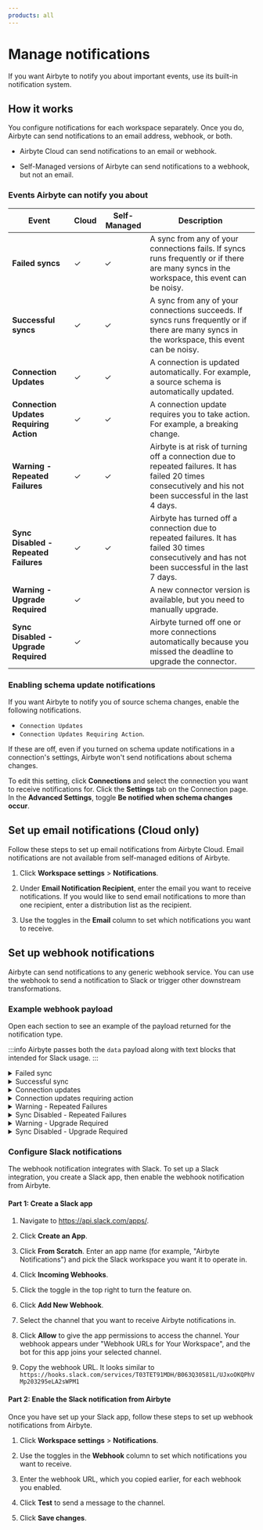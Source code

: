 ```yaml
---
products: all
---
```


# Manage notifications

If you want Airbyte to notify you about important events, use its built-in notification system.

## How it works

You configure notifications for each workspace separately. Once you do, Airbyte can send notifications to an email address, webhook, or both.

- Airbyte Cloud can send notifications to an email or webhook.

- Self-Managed versions of Airbyte can send notifications to a webhook, but not an email.

### Events Airbyte can notify you about

| Event                                   | Cloud    | Self-Managed | Description                                                                                                                                            |
| --------------------------------------- | -------- | ------------ | ------------------------------------------------------------------------------------------------------------------------------------------------------ |
| **Failed syncs**                        | &#10003; | &#10003;     | A sync from any of your connections fails. If syncs runs frequently or if there are many syncs in the workspace, this event can be noisy.              |
| **Successful syncs**                    | &#10003; | &#10003;     | A sync from any of your connections succeeds. If syncs runs frequently or if there are many syncs in the workspace, this event can be noisy.           |
| **Connection Updates**                  | &#10003; | &#10003;     | A connection is updated automatically. For example, a source schema is automatically updated.                                                          |
| **Connection Updates Requiring Action** | &#10003; | &#10003;     | A connection update requires you to take action. For example, a breaking change.                                                                       |
| **Warning - Repeated Failures**         | &#10003; | &#10003;     | Airbyte is at risk of turning off a connection due to repeated failures. It has failed 20 times consecutively and his not been successful in the last 4 days. |
| **Sync Disabled - Repeated Failures**   | &#10003; | &#10003;     | Airbyte has turned off a connection due to repeated failures. It has failed 30 times consecutively and has not been successful in the last 7 days.     |
| **Warning - Upgrade Required**          | &#10003; |              | A new connector version is available, but you need to manually upgrade.                                                                                |
| **Sync Disabled - Upgrade Required**    | &#10003; |              | Airbyte turned off one or more connections automatically because you missed the deadline to upgrade the connector.                                     |

### Enabling schema update notifications

If you want Airbyte to notify you of source schema changes, enable the following notifications.

- `Connection Updates`
- `Connection Updates Requiring Action`.

If these are off, even if you turned on schema update notifications in a connection's settings, Airbyte won't send notifications about schema changes.

To edit this setting, click **Connections** and select the connection you want to receive notifications for. Click the **Settings** tab on the Connection page. In the **Advanced Settings**, toggle **Be notified when schema changes occur**.

## Set up email notifications (Cloud only)

Follow these steps to set up email notifications from Airbyte Cloud. Email notifications are not available from self-managed editions of Airbyte.

1. Click **Workspace settings** > **Notifications**.

2. Under **Email Notification Recipient**, enter the email you want to receive notifications. If you would like to send email notifications to more than one recipient, enter a distribution list as the recipient.

3. Use the toggles in the **Email** column to set which notifications you want to receive.

## Set up webhook notifications

Airbyte can send notifications to any generic webhook service. You can use the webhook to send a notification to Slack or trigger other downstream transformations.

### Example webhook payload

Open each section to see an example of the payload returned for the notification type.

:::info
Airbyte passes both the `data` payload along with text blocks that intended for Slack usage.
:::

<details>
  <summary>Failed sync</summary>

```json
{
    "data": {
        "workspace": {
            "id":"b510e39b-e9e2-4833-9a3a-963e51d35fb4",
            "name":"Workspace1",
            "url":"https://link/to/ws"
        },
        "connection":{
            "id":"64d901a1-2520-4d91-93c8-9df438668ff0",
            "name":"Connection",
            "url":"https://link/to/connection"
        },
        "source":{
            "id":"c0655b08-1511-4e72-b7da-24c5d54de532",
            "name":"Source",
            "url":"https://link/to/source"
        },
        "destination":{
            "id":"5621c38f-8048-4abb-85ca-b34ff8d9a298",
            "name":"Destination",
            "url":"https://link/to/destination"
        },
        "jobId":9988,
        "startedAt":"2024-01-01T00:00:00Z",
        "finishedAt":"2024-01-01T01:00:00Z",
        "bytesEmitted":1000,
        "bytesCommitted":90,
        "recordsEmitted":89,
        "recordsCommitted":45,
        "errorMessage":"Something failed",
        "errorType": "config_error",
        "errorOrigin": "source",
        "bytesEmittedFormatted": "1000 B",
        "bytesCommittedFormatted":"90 B",
        "success":false,
        "durationInSeconds":3600,
        "durationFormatted":"1 hours 0 min"
    }
}
```

`errorType` refers to the type of error that occurred, and may indicate the need for a followup action. For example `config_error` indicates a problem with the source or destination configuration. In this case, look to `errorOrigin`. `transient_error` indicates a temporary issue that may resolve itself.

</details>
<details>
  <summary>Successful sync</summary>

```json
{
    "data": {
        "workspace": {
            "id":"b510e39b-e9e2-4833-9a3a-963e51d35fb4",
            "name":"Workspace1",
            "url":"https://link/to/ws"
        },
        "connection":{
            "id":"64d901a1-2520-4d91-93c8-9df438668ff0",
            "name":"Connection",
            "url":"https://link/to/connection"
        },
        "source":{
            "id":"c0655b08-1511-4e72-b7da-24c5d54de532",
            "name":"Source",
            "url":"https://link/to/source"
        },
        "destination":{
            "id":"5621c38f-8048-4abb-85ca-b34ff8d9a298",
            "name":"Destination",
            "url":"https://link/to/destination"
        },
        "jobId":9988,
        "startedAt":"2024-01-01T00:00:00Z",
        "finishedAt":"2024-01-01T01:00:00Z",
        "bytesEmitted":1000,
        "bytesCommitted":1000,
        "recordsEmitted":89,
        "recordsCommitted":89,
        "bytesEmittedFormatted": "1000 B",
        "bytesCommittedFormatted":"90 B",
        "success":true,
        "durationInSeconds":3600,
        "durationFormatted":"1 hours 0 min"
    }
}
```

</details>

<details>
  <summary>Connection updates</summary>

Webhook doesn't contain payload and only works for Slack notifications.

</details>

<details>
  <summary>Connection updates requiring action</summary>

Webhook doesn't contain payload and only works for Slack notifications.

</details>

<details>
  <summary>Warning - Repeated Failures</summary>

Webhook doesn't contain payload and only works for Slack notifications.

</details>

<details>
  <summary>Sync Disabled - Repeated Failures</summary>

Webhook doesn't contain payload and only works for Slack notifications.

</details>
<details>
  <summary>Warning - Upgrade Required</summary>

Webhook doesn't contain payload and only works for Slack notifications.

</details>
<details>
  <summary>Sync Disabled - Upgrade Required</summary>

Webhook doesn't contain payload and only works for Slack notifications.

</details>

### Configure Slack notifications

The webhook notification integrates with Slack. To set up a Slack integration, you create a Slack app, then enable the webhook notification from Airbyte.

#### Part 1: Create a Slack app

1. Navigate to https://api.slack.com/apps/.

2. Click **Create an App**.

3. Click **From Scratch**. Enter an app name (for example, "Airbyte Notifications") and pick the Slack workspace you want it to operate in.

4. Click **Incoming Webhooks**.

5. Click the toggle in the top right to turn the feature on.

6. Click **Add New Webhook**.

7. Select the channel that you want to receive Airbyte notifications in.

8. Click **Allow** to give the app permissions to access the channel. Your webhook appears under "Webhook URLs for Your Workspace", and the bot for this app joins your selected channel.

9. Copy the webhook URL. It looks similar to `https://hooks.slack.com/services/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PM1`

#### Part 2: Enable the Slack notification from Airbyte

Once you have set up your Slack app, follow these steps to set up webhook notifications from Airbyte.

1. Click **Workspace settings** > **Notifications**.

2. Use the toggles in the **Webhook** column to set which notifications you want to receive.

3. Enter the webhook URL, which you copied earlier, for each webhook you enabled.

4. Click **Test** to send a message to the channel.

5. Click **Save changes**.
